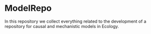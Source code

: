 # ModelRepo
In this repository we collect everything related to the development of a repository for causal and mechanistic models in Ecology. 

